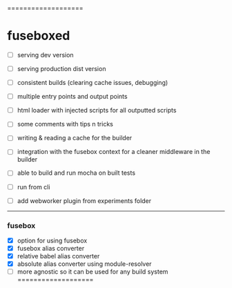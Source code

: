 ===================
# fuseboxed
- [ ] serving dev version
- [ ] serving production dist version
- [ ] consistent builds (clearing cache issues, debugging)
- [ ] multiple entry points and output points
- [ ] html loader with injected scripts for all outputted scripts
- [ ] some comments with tips n tricks
- [ ] writing & reading a cache for the builder

- [ ] integration with the fusebox context for a cleaner middleware in the builder
- [ ] able to build and run mocha on built tests
- [ ] run from cli
- [ ] add webworker plugin from experiments folder

------------------

### fusebox
- [x] option for using fusebox
- [x] fusebox alias converter
- [x] relative babel alias converter
- [x] absolute alias converter using module-resolver
- [ ] more agnostic so it can be used for any build system
===================
